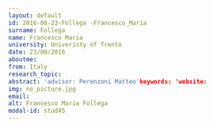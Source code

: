 ```yaml
---
layout: default 
id: 2016-08-23-Follega -Francesco_Maria
surname: Follega 
name: Francesco Maria
university: Univeristy of Trento
date: 23/08/2016
aboutme: 
from: Italy
research_topic: 
abstract: 'advisor: Perenzoni Matteo'keywords: 'website: 
img: no_picture.jpg
email: 
alt: Francesco Maria Follega 
modal-id: stud45
---
```

